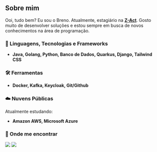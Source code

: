 ## Sobre mim
<p align="left">Ooi, tudo bem? Eu sou o Breno. Atualmente, estagiário na <a href = "https://www.z-act.io/" target="_blank"><strong>Z-Act</strong></a>. Gosto muito de desenvolver soluções e estou sempre em busca de novos conhecimentos na área de programação.</p>


### 🚀 Linguagens, Tecnologias e Frameworks
- <p align="left">
  <strong> Java, Golang, Python, Banco de Dados, Quarkus, Django, Tailwind CSS</strong>
</p>

### 🛠️ Ferramentas
- <p align="left">
  <strong>Docker, Kafka, Keycloak, Git/Github</strong>
</p>

### ☁️ Nuvens Públicas
Atualmente estudando:
- <p align="left">
  <strong>Amazon AWS, Microsoft Azure</strong>
</p>

### 💬 Onde me encontrar
<a href="mailto:brenoaguilar29@gmail.com" target="_blank"><img src="https://img.shields.io/badge/-Gmail-%23333?style=for-the-badge&logo=gmail&logoColor=white"></a> <a href="https://www.linkedin.com/in/breno-aguilar-16a959264/" target="_blank"><img src="https://img.shields.io/badge/-LinkedIn-%230077B5?style=for-the-badge&logo=linkedin&logoColor=white"></a><br>
